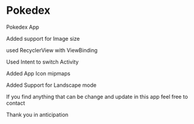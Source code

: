 # Pokedex
Pokedex App

Added support for Image size

used RecyclerView with ViewBinding

Used Intent to switch Activity

Added App Icon mipmaps 

Added Support for Landscape mode

If you find anything that can be change and update in this app feel free to contact

Thank you in anticipation
